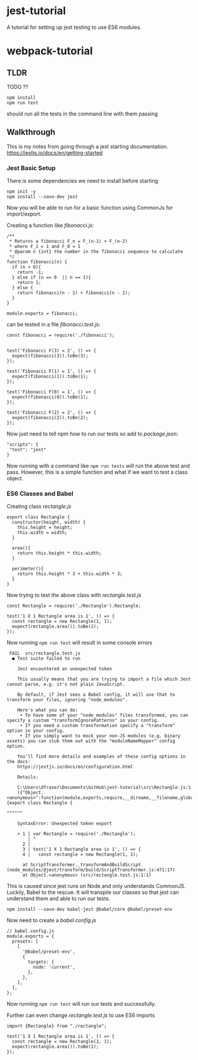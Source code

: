 # jest-tutorial
A tutorial for setting up jest testing to use ES6 modules.

# webpack-tutorial

## TLDR
TODO ??
```
npm install
npm run test
```
should run all the tests in the command line with them passing

## Walkthrough
This is my notes from going through a jest starting documentation.  https://jestjs.io/docs/en/getting-started

### Jest Basic Setup
There is some dependencies we need to install before starting


```
npm init -y
npm install --save-dev jest
```

Now you will be able to run for a basic function using CommonJs for import/export.

Creating a function like _fibonacci.js_:
```
/**
 * Returns a fibonacci F_n = F_(n-1) + F_(n-2)
 * where F_1 = 1 and F_0 = 1
 * @param n {int} the number in the fibonacci sequence to calculate
 */
function fibonacci(n) {
  if (n < 0){
    return -1;
  } else if (n == 0  || n == 1){
    return 1;
  } else {
    return fibonacci(n - 1) + fibonacci(n - 2);
  }
}

module.exports = fibonacci;
```

can be tested in a file _fibonacci.test.js_:
```
const fibonacci = require('./fibonacci');


test('Fibonacci F(3) = 2', () => {
  expect(fibonacci(3)).toBe(3);
});

test('Fibonacci F(1) = 1', () => {
  expect(fibonacci(1)).toBe(1);
});

test('Fibonacci F(0) = 1', () => {
  expect(fibonacci(0)).toBe(1);
});

test('Fibonacci F(2) = 2', () => {
  expect(fibonacci(2)).toBe(2);
});
```
Now just need to tell npm how to run our tests so add to _package.json_:
```
"scripts": {
 "test": "jest"
}
```


Now running with a command like `npm run tests` will run the above test and pass.
However, this is a simple function and what if we want to test a class object.



### ES6 Classes and Babel
Creating class _rectangle.js_
```
export class Rectangle {
  constructor(height, width) {
    this.height = height;
    this.width = width;
  }

  area(){
    return this.height * this.width;
  }

  perimeter(){
    return this.height * 3 + this.width * 3;
  }
}
```

Now trying to test the above class with _rectangle.test.js_
```
const Rectangle = require('./Rectangle').Rectangle;

test('1 X 1 Rectangle area is 1', () => {
  const rectangle = new Rectangle(1, 1);
  expect(rectangle.area()).toBe(1);
});
```
Now running `npm run test` will result in some console errors

```
 FAIL  src/rectangle.test.js
  ● Test suite failed to run

    Jest encountered an unexpected token

    This usually means that you are trying to import a file which Jest cannot parse, e.g. it's not plain JavaScript.

    By default, if Jest sees a Babel config, it will use that to transform your files, ignoring "node_modules".

    Here's what you can do:
     • To have some of your "node_modules" files transformed, you can specify a custom "transformIgnorePatterns" in your config.
     • If you need a custom transformation specify a "transform" option in your config.
     • If you simply want to mock your non-JS modules (e.g. binary assets) you can stub them out with the "moduleNameMapper" config option.

    You'll find more details and examples of these config options in the docs:
    https://jestjs.io/docs/en/configuration.html

    Details:

    C:\Users\dfraser\Documents\GitHub\jest-tutorial\src\Rectangle.js:1
    ({"Object.<anonymous>":function(module,exports,require,__dirname,__filename,global,jest){export class Rectangle {
                                                                                             ^^^^^^

    SyntaxError: Unexpected token export

    > 1 | var Rectangle = require('./Rectangle');
        | ^
      2 |
      3 | test('1 X 1 Rectangle area is 1', () => {
      4 |   const rectangle = new Rectangle(1, 1);

      at ScriptTransformer._transformAndBuildScript (node_modules/@jest/transform/build/ScriptTransformer.js:471:17)
      at Object.<anonymous> (src/rectangle.test.js:1:1)
```

This is caused since jest runs on Node and only understands CommonJS.
Luckily, Babel to the rescue. It will transpile our classes so that jest
can understand them and able to run our tests.


```
npm install --save-dev babel-jest @babel/core @babel/preset-env
```

Now need to create a _babel.config.js_
```
// babel.config.js
module.exports = {
  presets: [
    [
      '@babel/preset-env',
      {
        targets: {
          node: 'current',
        },
      },
    ],
  ],
};
```

Now running `npm run test` will run our tests and successfully.


Further can even change _rectangle.test.js_ to use ES6 imports
```
import {Rectangle} from "./rectangle";

test('1 X 1 Rectangle area is 1', () => {
  const rectangle = new Rectangle(1, 1);
  expect(rectangle.area()).toBe(1);
});
```
